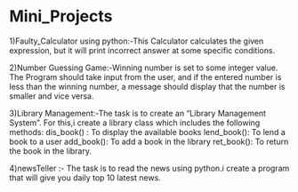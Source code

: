 # Mini_Projects
1)Faulty_Calculator using python:-This Calculator calculates the given expression, but it will print incorrect answer at some specific conditions.

2)Number Guessing Game:-Winning number is set to some integer value. The Program should take input from the user, and if the entered number is less than the winning number, 
a message should display that the number is smaller and vice versa.

3)Library Management:-The task is to create an “Library Management System”. For this,i create a library class which includes the following methods:
dis_book() : To display the available books
lend_book(): To lend a book to a user
add_book(): To add a book in the library
ret_book(): To return the book in the library.

4)newsTeller :- The task is to read the news using python.i create a program that will give you daily top 10 latest news.
